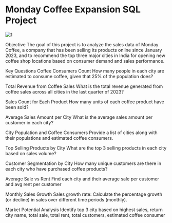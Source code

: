 # Monday Coffee Expansion SQL Project
![1](https://github.com/user-attachments/assets/bbbd6fdc-b3f0-4041-9903-82ba718537db)


Objective
The goal of this project is to analyze the sales data of Monday Coffee, a company that has been selling its products online since January 2023, and to recommend the top three major cities in India for opening new coffee shop locations based on consumer demand and sales performance.

Key Questions
Coffee Consumers Count
How many people in each city are estimated to consume coffee, given that 25% of the population does?

Total Revenue from Coffee Sales
What is the total revenue generated from coffee sales across all cities in the last quarter of 2023?

Sales Count for Each Product
How many units of each coffee product have been sold?

Average Sales Amount per City
What is the average sales amount per customer in each city?

City Population and Coffee Consumers
Provide a list of cities along with their populations and estimated coffee consumers.

Top Selling Products by City
What are the top 3 selling products in each city based on sales volume?

Customer Segmentation by City
How many unique customers are there in each city who have purchased coffee products?

Average Sale vs Rent
Find each city and their average sale per customer and avg rent per customer

Monthly Sales Growth
Sales growth rate: Calculate the percentage growth (or decline) in sales over different time periods (monthly).

Market Potential Analysis
Identify top 3 city based on highest sales, return city name, total sale, total rent, total customers, estimated coffee consumer
